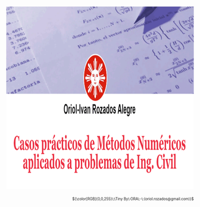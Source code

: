 
<p align='center'><img src="src/assets/img/logo.gif" style="width:31cm;height:13cm" alt="Volumenes" /></p>
<p align='right'><sub><sup>${\color[RGB]{0,0,255}\:\Tiny By\:ORA\:-\:(oriol.rozados@gmail.com)}$</sup></sub></p>

